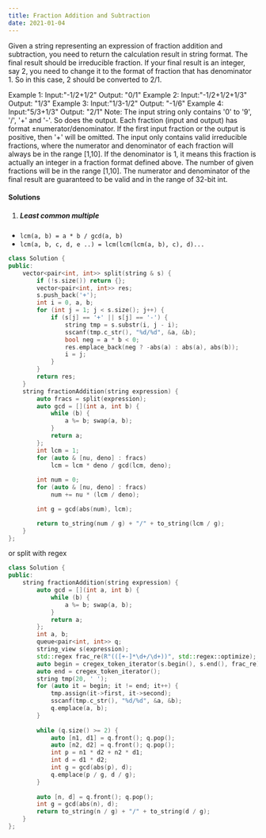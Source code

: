 ```yaml
---
title: Fraction Addition and Subtraction
date: 2021-01-04
---
```

Given a string representing an expression of fraction addition and subtraction, you need to return the calculation result in string format. The final result should be irreducible fraction. If your final result is an integer, say 2, you need to change it to the format of fraction that has denominator 1. So in this case, 2 should be converted to 2/1.

Example 1:
Input:"-1/2+1/2"
Output: "0/1"
Example 2:
Input:"-1/2+1/2+1/3"
Output: "1/3"
Example 3:
Input:"1/3-1/2"
Output: "-1/6"
Example 4:
Input:"5/3+1/3"
Output: "2/1"
Note:
The input string only contains '0' to '9', '/', '+' and '-'. So does the output.
Each fraction (input and output) has format ±numerator/denominator. If the first input fraction or the output is positive, then '+' will be omitted.
The input only contains valid irreducible fractions, where the numerator and denominator of each fraction will always be in the range [1,10]. If the denominator is 1, it means this fraction is actually an integer in a fraction format defined above.
The number of given fractions will be in the range [1,10].
The numerator and denominator of the final result are guaranteed to be valid and in the range of 32-bit int.

#### Solutions

1. ##### Least common multiple

- `lcm(a, b) = a * b / gcd(a, b)`
- `lcm(a, b, c, d, e ..) = lcm(lcm(lcm(a, b), c), d)...`

```cpp
class Solution {
public:
    vector<pair<int, int>> split(string & s) {
        if (!s.size()) return {};
        vector<pair<int, int>> res;
        s.push_back('+');
        int i = 0, a, b;
        for (int j = 1; j < s.size(); j++) {
            if (s[j] == '+' || s[j] == '-') {
                string tmp = s.substr(i, j - i);
                sscanf(tmp.c_str(), "%d/%d", &a, &b);
                bool neg = a * b < 0;
                res.emplace_back(neg ? -abs(a) : abs(a), abs(b));
                i = j;
            }
        }
        return res;
    }
    string fractionAddition(string expression) {
        auto fracs = split(expression);
        auto gcd = [](int a, int b) {
            while (b) {
                a %= b; swap(a, b);
            }
            return a;
        };
        int lcm = 1;
        for (auto & [nu, deno] : fracs)
            lcm = lcm * deno / gcd(lcm, deno);
        
        int num = 0;
        for (auto & [nu, deno] : fracs)
            num += nu * (lcm / deno);

        int g = gcd(abs(num), lcm);

        return to_string(num / g) + "/" + to_string(lcm / g);
    }
};
```

or split with regex

```cpp
class Solution {
public:
    string fractionAddition(string expression) {
        auto gcd = [](int a, int b) {
            while (b) {
                a %= b; swap(a, b);
            }
            return a;
        };
        int a, b;
        queue<pair<int, int>> q;
        string_view s(expression);
        std::regex frac_re(R"(([+-]*\d+/\d+))", std::regex::optimize);
        auto begin = cregex_token_iterator(s.begin(), s.end(), frac_re);
        auto end = cregex_token_iterator();
        string tmp(20, ' ');
        for (auto it = begin; it != end; it++) {
            tmp.assign(it->first, it->second);
            sscanf(tmp.c_str(), "%d/%d", &a, &b);
            q.emplace(a, b);
        }
        
        while (q.size() >= 2) {
            auto [n1, d1] = q.front(); q.pop();
            auto [n2, d2] = q.front(); q.pop();
            int p = n1 * d2 + n2 * d1;
            int d = d1 * d2;
            int g = gcd(abs(p), d);
            q.emplace(p / g, d / g);
        }
        
        auto [n, d] = q.front(); q.pop();
        int g = gcd(abs(n), d);
        return to_string(n / g) + "/" + to_string(d / g);
    }
};
```